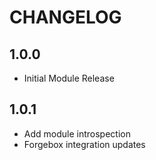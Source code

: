 CHANGELOG
=========

## 1.0.0 
* Initial Module Release

## 1.0.1
* Add module introspection
* Forgebox integration updates
